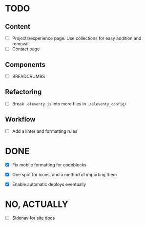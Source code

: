# TODO

## Content
- [ ] Projects/experience page. Use collections for easy addition and removal.
- [ ] Contact page

## Components
- [ ] BREADCRUMBS

## Refactoring
- [ ] Break `.eleventy.js` into more files in `./eleventy_config/`

## Workflow
- [ ] Add a linter and formatting rules


# DONE
- [x] Fix mobile formatting for codeblocks
- [x] One spot for icons, and a method of importing them
- [x] Enable automatic deploys eventually


# NO, ACTUALLY
- [ ] Sidenav for site docs
